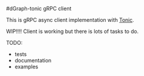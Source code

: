 #dGraph-tonic gRPC client

This is gRPC async client implementation with [Tonic](https://github.com/hyperium/tonic).

WIP!!!! Client is working but there is lots of tasks to do.

TODO:
- tests
- documentation
- examples